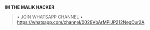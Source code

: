 **IM THE MALIK HACKER**
> • JOIN WHATSAPP CHANNEL •
https://whatsapp.com/channel/0029VbArMPlJP212NegCur2A